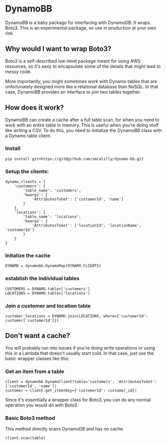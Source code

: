 # DynamoBB
DynamoBB is a baby package for interfacing with DynamoDB. It wraps Boto3. This is an experimental package, so use in production at your own risk.

## Why would I want to wrap Boto3?
Boto3 is a self-described low-level package meant for using AWS resources, so it's easy to encapsulate some of the details that might lead to messy code.

More importantly, you might sometimes work with Dynamo tables that are unfortunately designed more like a relational database than NoSQL. In that case, DynamoBB provides an interface to join two tables together.


## How does it work?
DynamoBB can create a cache after a full table scan, for when you need to work with an entire table in memory. This is useful when you're doing stuff like writing a CSV. To do this, you need to initialize the DynamoBB class with a Dynamo table client. 

### Install
```
pip install git+https://git@github.com/smcalilly/dynamo-bb.git
```

### Setup the clients:
```
dynamo_clients = {
    'customers': {
        'table_name': 'customers',
        'kwargs': {
            'AttributesToGet': ['customerId', 'name']
        }
    },
    'locations': {
        'table_name': 'locations',
        'kwargs': {
            'AttributesToGet': ['locationId', 'locationName', 'customerId']
        }
    }
}
```

### Initalize the cache
```
DYNAMO = dynamobb.DynamoMap(DYNAMO_CLIENTS)
```

### establish the individual tables
```
CUSTOMERS = DYNAMO.tables['customers']
LOCATIONS = DYNAMO.tables['locations']
```

### Join a customer and location table
```
customer_locations = DYNAMO.join(LOCATIONS, where={'customerId': customer['customerId']})
```


## Don't want a cache?
You will probably run into issues if you're doing write operations or using this in a Lambda that doesn't usually start cold. In that case, just use the basic wrapper classes like this:

### Get an item from a table
```
client = dynamobb.DynamoClient(table='customers', 'AttributesToGet': ['customerId', 'name'])
customer = client.get_item(Key={'customerId': customer_id})
```

Since it's essentially a wrapper class for Boto3, you can do any normal operation you would do with Boto3.
### Basic Boto3 method
This method directly scans DynamoDB and has no cache.
```
client.scan(table) 
```